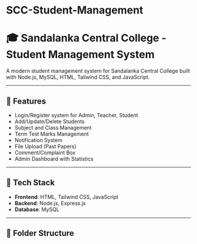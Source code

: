# SCC-Student-Management


# 🎓 Sandalanka Central College - Student Management System

A modern student management system for Sandalanka Central College built with Node.js, MySQL, HTML, Tailwind CSS, and JavaScript.

---

## 🚀 Features

- Login/Register system for Admin, Teacher, Student
- Add/Update/Delete Students
- Subject and Class Management
- Term Test Marks Management
- Notification System
- File Upload (Past Papers)
- Comment/Complaint Box
- Admin Dashboard with Statistics

---

## 🧪 Tech Stack

- **Frontend**: HTML, Tailwind CSS, JavaScript
- **Backend**: Node.js, Express.js
- **Database**: MySQL

---

## 📁 Folder Structure
